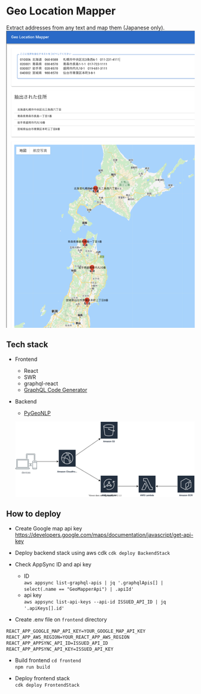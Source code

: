 # Geo Location Mapper

Extract addresses from any text and map them (Japanese only).
![](img/screenshot.png)

## Tech stack

- Frontend
  - React
  - SWR
  - graphql-react
  - [GraphQL Code Generator](https://www.graphql-code-generator.com/)
- Backend

  - [PyGeoNLP](https://geonlp.ex.nii.ac.jp/doc/pygeonlp/)

  ![](img/arch.svg)

## How to deploy

- Create Google map api key  
  https://developers.google.com/maps/documentation/javascript/get-api-key

- Deploy backend stack using aws cdk
  `cdk deploy BackendStack`

- Check AppSync ID and api key

  - ID  
    `aws appsync list-graphql-apis | jq '.graphqlApis[] | select(.name == "GeoMapperApi") | .apiId'`
  - api key  
    `aws appsync list-api-keys --api-id ISSUED_API_ID | jq '.apiKeys[].id'`

- Create .env file on `frontend` directory

```.env
REACT_APP_GOOGLE_MAP_API_KEY=YOUR_GOOGLE_MAP_API_KEY
REACT_APP_AWS_REGION=YOUR_REACT_APP_AWS_REGION
REACT_APP_APPSYNC_API_ID=ISSUED_API_ID
REACT_APP_APPSYNC_API_KEY=ISSUED_API_KEY
```

- Build frontend
  `cd frontend`  
  `npm run build`

- Deploy frontend stack  
  `cdk deploy FrontendStack`
